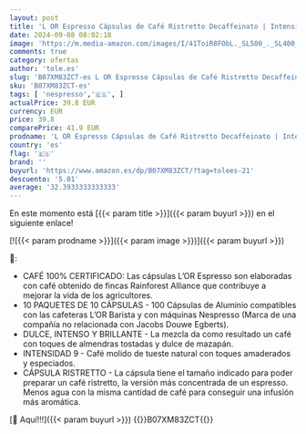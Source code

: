 ```yaml
---
layout: post
title: 'L OR Espresso Cápsulas de Café Ristretto Decaffeinato | Intensidad 9 | 100 Cápsulas Compatibles Nespresso'
date: 2024-09-08 08:02:18
image: 'https://m.media-amazon.com/images/I/41ToiR8FObL._SL500_._SL400_.jpg'
comments: true
category: ofertas
author: 'tole.es'
slug: 'B07XM83ZCT-es L OR Espresso Cápsulas de Café Ristretto Decaffeinato |...'
sku: 'B07XM83ZCT-es'
tags: [ 'nespresso','🇪🇸', ]
actualPrice: 39.8 EUR
currency: EUR
price: 39.8
comparePrice: 41.9 EUR
prodname: 'L OR Espresso Cápsulas de Café Ristretto Decaffeinato | Intensidad 9 | 100 Cápsulas Compatibles Nespresso'
country: 'es'
flag: '🇪🇸'
brand: ''
buyurl: 'https://www.amazon.es/dp/B07XM83ZCT/?tag=tolees-21'
descuento: '5.01'
average: '32.3933333333333'
---
```


En este momento está [{{< param title >}}]({{< param buyurl >}}) en el siguiente enlace!

[![{{< param prodname >}}]({{< param image >}})]({{< param buyurl >}})

🔎:

- CAFÉ 100% CERTIFICADO: Las cápsulas L’OR Espresso son elaboradas con café obtenido de fincas Rainforest Alliance que contribuye a mejorar la vida de los agricultores.
- 10 PAQUETES DE 10 CÁPSULAS - 100 Cápsulas de Aluminio compatibles con las cafeteras L’OR Barista y con máquinas Nespresso (Marca de una compañía no relacionada con Jacobs Douwe Egberts).
- DULCE, INTENSO Y BRILLANTE - La mezcla da como resultado un café con toques de almendras tostadas y dulce de mazapán.
- INTENSIDAD 9 - Café molido de tueste natural con toques amaderados y especiados.
- CÁPSULA RISTRETTO - La cápsula tiene el tamaño indicado para poder preparar un café ristretto, la versión más concentrada de un espresso. Menos agua con la misma cantidad de café para conseguir una infusión más aromática.

[🛒 Aquí!!!]({{< param buyurl >}})
{{<world>}}B07XM83ZCT{{</world>}}
